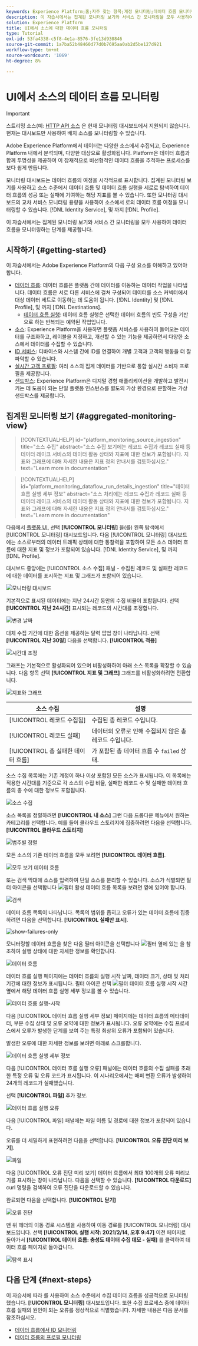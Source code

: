 ```yaml
---
keywords: Experience Platform;홈;자주 찾는 항목;계정 모니터링;데이터 흐름 모니터링;데이터 흐름;소스
description: 이 자습서에서는 집계된 모니터링 보기와 서비스 간 모니터링을 모두 사용하여 데이터 흐름을 모니터링하는 단계를 제공합니다.
solution: Experience Platform
title: UI에서 소스에 대한 데이터 흐름 모니터링
type: Tutorial
exl-id: 53fa4338-c5f8-4e1a-8576-3fe13d930846
source-git-commit: 1a7ba52b48460d77d0b7695aa0ab2d5be127d921
workflow-type: tm+mt
source-wordcount: '1069'
ht-degree: 8%

---
```


# UI에서 소스의 데이터 흐름 모니터링

>[!IMPORTANT]
>
>스트리밍 소스(예: [HTTP API 소스](../../sources/connectors/streaming/http.md) 은 현재 모니터링 대시보드에서 지원되지 않습니다. 현재는 대시보드만 사용하여 배치 소스를 모니터링할 수 있습니다.

Adobe Experience Platform에서 데이터는 다양한 소스에서 수집되고, Experience Platform 내에서 분석되며, 다양한 대상으로 활성화됩니다. Platform은 데이터 흐름과 함께 투명성을 제공하여 이 잠재적으로 비선형적인 데이터 흐름을 추적하는 프로세스를 보다 쉽게 만듭니다.

모니터링 대시보드는 데이터 흐름의 여정을 시각적으로 표시합니다. 집계된 모니터링 보기를 사용하고 소스 수준에서 데이터 흐름 및 데이터 흐름 실행을 세로로 탐색하여 데이터 흐름의 성공 또는 실패에 기여하는 해당 지표를 볼 수 있습니다. 또한 모니터링 대시보드의 교차 서비스 모니터링 용량을 사용하여 소스에서 로의 데이터 흐름 여정을 모니터링할 수 있습니다. [!DNL Identity Service], 및 까지 [!DNL Profile].

이 자습서에서는 집계된 모니터링 보기와 서비스 간 모니터링을 모두 사용하여 데이터 흐름을 모니터링하는 단계를 제공합니다.

## 시작하기 {#getting-started}

이 자습서에서는 Adobe Experience Platform의 다음 구성 요소를 이해하고 있어야 합니다.

* [데이터 흐름](../home.md): 데이터 흐름은 플랫폼 간에 데이터를 이동하는 데이터 작업을 나타냅니다. 데이터 흐름은 서로 다른 서비스에 걸쳐 구성되어 데이터를 소스 커넥터에서 대상 데이터 세트로 이동하는 데 도움이 됩니다. [!DNL Identity] 및 [!DNL Profile], 및 까지 [!DNL Destinations].
   * [데이터 흐름 실행](../../sources/notifications.md): 데이터 흐름 실행은 선택한 데이터 흐름의 빈도 구성을 기반으로 하는 반복되는 예약된 작업입니다.
* [소스](../../sources/home.md): Experience Platform을 사용하면 플랫폼 서비스를 사용하여 들어오는 데이터를 구조화하고, 레이블을 지정하고, 개선할 수 있는 기능을 제공하면서 다양한 소스에서 데이터를 수집할 수 있습니다.
* [ID 서비스](../../identity-service/home.md): 디바이스와 시스템 간에 ID를 연결하여 개별 고객과 고객의 행동을 더 잘 파악할 수 있습니다.
* [실시간 고객 프로필](../../profile/home.md): 여러 소스의 집계 데이터를 기반으로 통합 실시간 소비자 프로필을 제공합니다.
* [샌드박스](../../sandboxes/home.md): Experience Platform은 디지털 경험 애플리케이션을 개발하고 발전시키는 데 도움이 되는 단일 플랫폼 인스턴스를 별도의 가상 환경으로 분할하는 가상 샌드박스를 제공합니다.

## 집계된 모니터링 보기 {#aggregated-monitoring-view}

>[!CONTEXTUALHELP]
>id="platform_monitoring_source_ingestion"
>title="소스 수집"
>abstract="소스 수집 보기에는 레코드 수집과 레코드 실패 등 데이터 레이크 서비스의 데이터 활동 상태와 지표에 대한 정보가 포함됩니다. 지표와 그래프에 대해 자세한 내용은 지표 정의 안내서를 검토하십시오."
>text="Learn more in documentation"

>[!CONTEXTUALHELP]
>id="platform_monitoring_dataflow_run_details_ingestion"
>title="데이터 흐름 실행 세부 정보"
>abstract="소스 처리에는 레코드 수집과 레코드 실패 등 데이터 레이크 서비스의 데이터 활동 상태와 지표에 대한 정보가 포함됩니다. 지표와 그래프에 대해 자세한 내용은 지표 정의 안내서를 검토하십시오."
>text="Learn more in documentation"

다음에서 [플랫폼 UI](https://platform.adobe.com), 선택 **[!UICONTROL 모니터링]** 을(를) 왼쪽 탐색에서 [!UICONTROL 모니터링] 대시보드입니다. 다음 [!UICONTROL 모니터링] 대시보드에는 소스로부터의 데이터 트래픽 상태에 대한 통찰력을 포함하여 모든 소스 데이터 흐름에 대한 지표 및 정보가 포함되어 있습니다. [!DNL Identity Service], 및 까지 [!DNL Profile].

대시보드 중앙에는 [!UICONTROL 소스 수집] 패널 - 수집된 레코드 및 실패한 레코드에 대한 데이터를 표시하는 지표 및 그래프가 포함되어 있습니다.

![모니터링 대시보드](../assets/ui/monitor-sources/monitoring-dashboard.png)

기본적으로 표시된 데이터에는 지난 24시간 동안의 수집 비율이 포함됩니다. 선택 **[!UICONTROL 지난 24시간]** 표시되는 레코드의 시간대를 조정합니다.

![변경 날짜](../assets/ui/monitor-sources/change-date.png)

대체 수집 기간에 대한 옵션을 제공하는 달력 팝업 창이 나타납니다. 선택 **[!UICONTROL 지난 30일]** 다음을 선택합니다. **[!UICONTROL 적용]**

![시간대 조정](../assets/ui/monitor-sources/adjust-timeframe.png)

그래프는 기본적으로 활성화되어 있으며 비활성화하여 아래 소스 목록을 확장할 수 있습니다. 다음 항목 선택 **[!UICONTROL 지표 및 그래프]** 그래프를 비활성화하려면 전환합니다.

![지표와 그래프](../assets/ui/monitor-sources/metrics-graphs.png)

| 소스 수집 | 설명 |
| ---------------- | ----------- |
| [!UICONTROL 레코드 수집됨] | 수집된 총 레코드 수입니다. |
| [!UICONTROL 레코드 실패] | 데이터의 오류로 인해 수집되지 않은 총 레코드 수입니다. |
| [!UICONTROL 총 실패한 데이터 흐름] | 가 포함된 총 데이터 흐름 수 `failed` 상태. |

소스 수집 목록에는 기존 계정이 하나 이상 포함된 모든 소스가 표시됩니다. 이 목록에는 적용한 시간대를 기준으로 각 소스의 수집 비율, 실패한 레코드 수 및 실패한 데이터 흐름의 총 수에 대한 정보도 포함됩니다.

![소스 수집](../assets/ui/monitor-sources/source-ingestion.png)

소스 목록을 정렬하려면 **[!UICONTROL 내 소스]** 그런 다음 드롭다운 메뉴에서 원하는 카테고리를 선택합니다. 예를 들어 클라우드 스토리지에 집중하려면 다음을 선택합니다.  **[!UICONTROL 클라우드 스토리지]**

![범주별 정렬](../assets/ui/monitor-sources/sort-by-category.png)

모든 소스의 기존 데이터 흐름을 모두 보려면 **[!UICONTROL 데이터 흐름]**.

![모두 보기 데이터 흐름](../assets/ui/monitor-sources/view-all-dataflows.png)

또는 검색 막대에 소스를 입력하여 단일 소스를 분리할 수 있습니다. 소스가 식별되면 필터 아이콘을 선택합니다 ![필터](../assets/ui/monitor-sources/filter.png) 활성 데이터 흐름 목록을 보려면 옆에 있어야 합니다.

![검색](../assets/ui/monitor-sources/search.png)

데이터 흐름 목록이 나타납니다. 목록의 범위를 좁히고 오류가 있는 데이터 흐름에 집중하려면 다음을 선택합니다. **[!UICONTROL 실패만 표시]**.

![show-failures-only](../assets/ui/monitor-sources/show-failures-only.png)

모니터링할 데이터 흐름을 찾은 다음 필터 아이콘을 선택합니다 ![필터](../assets/ui/monitor-sources/filter.png) 옆에 있는 을 참조하여 실행 상태에 대한 자세한 정보를 확인합니다.

![데이터 흐름](../assets/ui/monitor-sources/dataflow.png)

데이터 흐름 실행 페이지에는 데이터 흐름의 실행 시작 날짜, 데이터 크기, 상태 및 처리 기간에 대한 정보가 표시됩니다. 필터 아이콘 선택 ![필터](../assets/ui/monitor-sources/filter.png) 데이터 흐름 실행 시작 시간 옆에서 해당 데이터 흐름 실행 세부 정보를 볼 수 있습니다.

![데이터 흐름 실행-시작](../assets/ui/monitor-sources/dataflow-run-start.png)

다음 [!UICONTROL 데이터 흐름 실행 세부 정보] 페이지에는 데이터 흐름의 메타데이터, 부분 수집 상태 및 오류 요약에 대한 정보가 표시됩니다. 오류 요약에는 수집 프로세스에서 오류가 발생한 단계를 보여 주는 특정 최상위 오류가 포함되어 있습니다.

발생한 오류에 대한 자세한 정보를 보려면 아래로 스크롤합니다.

![데이터 흐름 실행 세부 정보](../assets/ui/monitor-sources/dataflow-run-details.png)

다음 [!UICONTROL 데이터 흐름 실행 오류] 패널에는 데이터 흐름의 수집 실패를 초래한 특정 오류 및 오류 코드가 표시됩니다. 이 시나리오에서는 매퍼 변환 오류가 발생하여 24개의 레코드가 실패했습니다.

선택 **[!UICONTROL 파일]** 추가 정보.

![데이터 흐름 실행 오류](../assets/ui/monitor-sources/dataflow-run-errors.png)

다음 [!UICONTROL 파일] 패널에는 파일 이름 및 경로에 대한 정보가 포함되어 있습니다.

오류를 더 세밀하게 표현하려면 다음을 선택합니다. **[!UICONTROL 오류 진단 미리 보기]**.

![파일](../assets/ui/monitor-sources/files.png)

다음 [!UICONTROL 오류 진단 미리 보기] 데이터 흐름에서 최대 100개의 오류 미리보기를 표시하는 창이 나타납니다. 다음을 선택할 수 있습니다. **[!UICONTROL 다운로드]** curl 명령을 검색하여 오류 진단을 다운로드할 수 있습니다.

완료되면 다음을 선택합니다. **[!UICONTROL 닫기]**

![오류 진단](../assets/ui/monitor-sources/error-diagnostics.png)

맨 위 헤더의 이동 경로 시스템을 사용하여 이동 경로를 [!UICONTROL 모니터링] 대시보드입니다. 선택 **[!UICONTROL 실행 시작: 2021/2/14, 오후 9:47]** 이전 페이지로 돌아가서 **[!UICONTROL 데이터 흐름: 충성도 데이터 수집 데모 - 실패]** 를 클릭하여 데이터 흐름 페이지로 돌아갑니다.

![탐색 표시](../assets/ui/monitor-sources/breadcrumbs.png)

## 다음 단계 {#next-steps}

이 자습서에 따라 를 사용하여 소스 수준에서 수집 데이터 흐름을 성공적으로 모니터링했습니다. **[!UICONTROL 모니터링]** 대시보드입니다. 또한 수집 프로세스 중에 데이터 흐름 실패의 원인이 되는 오류를 정상적으로 식별했습니다. 자세한 내용은 다음 문서를 참조하십시오.

* [데이터 흐름에서 ID 모니터링](./monitor-identities.md)
* [데이터 흐름의 프로필 모니터링](./monitor-profiles.md)
